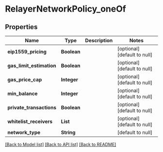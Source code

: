 # RelayerNetworkPolicy_oneOf

## Properties

| Name                     | Type        | Description | Notes                        |
| ------------------------ | ----------- | ----------- | ---------------------------- |
| **eip1559_pricing**      | **Boolean** |             | [optional] [default to null] |
| **gas_limit_estimation** | **Boolean** |             | [optional] [default to null] |
| **gas_price_cap**        | **Integer** |             | [optional] [default to null] |
| **min_balance**          | **Integer** |             | [optional] [default to null] |
| **private_transactions** | **Boolean** |             | [optional] [default to null] |
| **whitelist_receivers**  | **List**    |             | [optional] [default to null] |
| **network_type**         | **String**  |             | [default to null]            |

[[Back to Model list]](../README.md#documentation-for-models) [[Back to API list]](../README.md#documentation-for-api-endpoints) [[Back to README]](../README.md)
